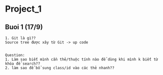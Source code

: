 # Project_1
## Buoi 1 (17/9)

``` 
1. Git là gì??
Source tree được xây từ Git -> up code


Question:
1. Làm sao biết mình cần thẻ/thuộc tính nào để dùng khi mình k biết từ khóa để search??
2. làm sao để bổ sung class/id vào các thẻ nhanh??

```